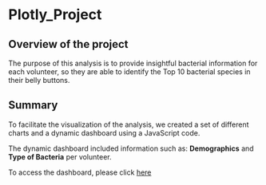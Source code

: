 # Plotly_Project

## Overview of the project

The purpose of this analysis is to provide insightful bacterial information for each volunteer, so they are able to identify the Top 10 bacterial species in their belly buttons.

## Summary

 To facilitate the visualization of the analysis, we created a set of different charts and a dynamic dashboard using a JavaScript code.

The dynamic dashboard included information such as: **Demographics** and **Type of Bacteria** per volunteer.

To access the dashboard, please click [here]()
